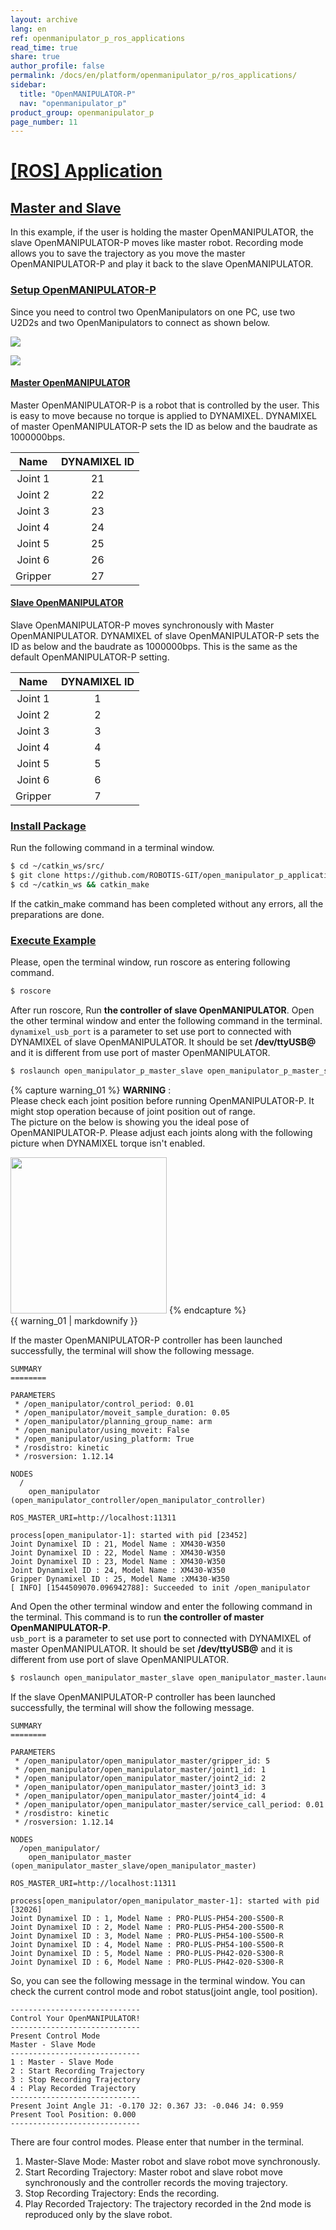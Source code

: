 ```yaml
---
layout: archive
lang: en
ref: openmanipulator_p_ros_applications
read_time: true
share: true
author_profile: false
permalink: /docs/en/platform/openmanipulator_p/ros_applications/
sidebar:
  title: "OpenMANIPULATOR-P"
  nav: "openmanipulator_p"
product_group: openmanipulator_p
page_number: 11
---
```


<style>body {counter-reset: h1 10 !important;}</style>

# [[ROS] Application](#ros-application)

## [Master and Slave](#master-and-slave)

In this example, if the user is holding the master OpenMANIPULATOR, the slave OpenMANIPULATOR-P moves like master robot. Recording mode allows you to save the trajectory as you move the master OpenMANIPULATOR-P and play it back to the slave OpenMANIPULATOR.

### [Setup OpenMANIPULATOR-P](#setup-openmanipulator-p)
Since you need to control two OpenManipulators on one PC, use two U2D2s and two OpenManipulators to connect as shown below.

![](/assets/images/platform/openmanipulator_p/OpenManipulator-P_master_slave_connection.png)

![](/assets/images/platform/openmanipulator_x/OpenManipulator_P_master_slave.png)

#### [Master OpenMANIPULATOR](#master-openmanipulator)
Master OpenMANIPULATOR-P is a robot that is controlled by the user. This is easy to move because no torque is applied to DYNAMIXEL. DYNAMIXEL of master OpenMANIPULATOR-P sets the ID as below and the baudrate as 1000000bps.

|  Name   | DYNAMIXEL ID |
|:-------:|:------------:|
| Joint 1 |      21      |
| Joint 2 |      22      |
| Joint 3 |      23      |
| Joint 4 |      24      |
| Joint 5 |      25      |
| Joint 6 |      26      |
| Gripper |      27      |

#### [Slave OpenMANIPULATOR](#slave-openmanipulator)
Slave OpenMANIPULATOR-P moves synchronously with Master OpenMANIPULATOR. DYNAMIXEL of slave OpenMANIPULATOR-P sets the ID as below and the baudrate as 1000000bps. This is the same as the default OpenMANIPULATOR-P setting.

|  Name   | DYNAMIXEL ID |
|:-------:|:------------:|
| Joint 1 |      1      |
| Joint 2 |      2      |
| Joint 3 |      3      |
| Joint 4 |      4      |
| Joint 5 |      5      |
| Joint 6 |      6      |
| Gripper |      7      |

### [Install Package](#install-package)
Run the following command in a terminal window.

``` bash
$ cd ~/catkin_ws/src/
$ git clone https://github.com/ROBOTIS-GIT/open_manipulator_p_applications.git
$ cd ~/catkin_ws && catkin_make
```
If the catkin_make command has been completed without any errors, all the preparations are done.

### [Execute Example](#execute-example)
Please, open the terminal window, run roscore as entering following command.

``` bash
$ roscore
```

After run roscore, Run **the controller of slave OpenMANIPULATOR**. Open the other terminal window and enter the following command in the terminal.      
`dynamixel_usb_port` is a parameter to set use port to connected with DYNAMIXEL of slave OpenMANIPULATOR. It should be set **/dev/ttyUSB@** and it is different from use port of master OpenMANIPULATOR.

``` bash
$ roslaunch open_manipulator_p_master_slave open_manipulator_p_master_slave.launch usb_port:=/dev/ttyUSB1
```

{% capture warning_01 %}
**WARNING** :  
Please check each joint position before running OpenMANIPULATOR-P. It might stop operation because of joint position out of range.  
The picture on the below is showing you the ideal pose of OpenMANIPULATOR-P. Please adjust each joints along with the following picture when DYNAMIXEL torque isn't enabled.    
  
<img src="/assets/images/platform/openmanipulator_p/open_manipulator_start_pose.png" width="250">
{% endcapture %}
<div class="notice--warning">{{ warning_01 | markdownify }}</div>

If the master OpenMANIPULATOR-P controller has been launched successfully, the terminal will show the following message.

```
SUMMARY
========

PARAMETERS
 * /open_manipulator/control_period: 0.01
 * /open_manipulator/moveit_sample_duration: 0.05
 * /open_manipulator/planning_group_name: arm
 * /open_manipulator/using_moveit: False
 * /open_manipulator/using_platform: True
 * /rosdistro: kinetic
 * /rosversion: 1.12.14

NODES
  /
    open_manipulator (open_manipulator_controller/open_manipulator_controller)

ROS_MASTER_URI=http://localhost:11311

process[open_manipulator-1]: started with pid [23452]
Joint Dynamixel ID : 21, Model Name : XM430-W350
Joint Dynamixel ID : 22, Model Name : XM430-W350
Joint Dynamixel ID : 23, Model Name : XM430-W350
Joint Dynamixel ID : 24, Model Name : XM430-W350
Gripper Dynamixel ID : 25, Model Name :XM430-W350
[ INFO] [1544509070.096942788]: Succeeded to init /open_manipulator
```

And Open the other terminal window and enter the following command in the terminal. This command is to run **the controller of master OpenMANIPULATOR-P**.     
`usb_port` is a parameter to set use port to connected with DYNAMIXEL of master OpenMANIPULATOR. It should be set **/dev/ttyUSB@** and it is different from use port of slave OpenMANIPULATOR.

``` bash
$ roslaunch open_manipulator_master_slave open_manipulator_master.launch usb_port:=/dev/ttyUSB1
```

If the slave OpenMANIPULATOR-P controller has been launched successfully, the terminal will show the following message.

```
SUMMARY
========

PARAMETERS
 * /open_manipulator/open_manipulator_master/gripper_id: 5
 * /open_manipulator/open_manipulator_master/joint1_id: 1
 * /open_manipulator/open_manipulator_master/joint2_id: 2
 * /open_manipulator/open_manipulator_master/joint3_id: 3
 * /open_manipulator/open_manipulator_master/joint4_id: 4
 * /open_manipulator/open_manipulator_master/service_call_period: 0.01
 * /rosdistro: kinetic
 * /rosversion: 1.12.14

NODES
  /open_manipulator/
    open_manipulator_master (open_manipulator_master_slave/open_manipulator_master)

ROS_MASTER_URI=http://localhost:11311

process[open_manipulator/open_manipulator_master-1]: started with pid [32026]
Joint Dynamixel ID : 1, Model Name : PRO-PLUS-PH54-200-S500-R
Joint Dynamixel ID : 2, Model Name : PRO-PLUS-PH54-200-S500-R
Joint Dynamixel ID : 3, Model Name : PRO-PLUS-PH54-100-S500-R
Joint Dynamixel ID : 4, Model Name : PRO-PLUS-PH54-100-S500-R
Joint Dynamixel ID : 5, Model Name : PRO-PLUS-PH42-020-S300-R
Joint Dynamixel ID : 6, Model Name : PRO-PLUS-PH42-020-S300-R
```

So, you can see the following message in the terminal window. You can check the current control mode and robot status(joint angle, tool position).

```
-----------------------------
Control Your OpenMANIPULATOR!
-----------------------------
Present Control Mode
Master - Slave Mode
-----------------------------
1 : Master - Slave Mode
2 : Start Recording Trajectory
3 : Stop Recording Trajectory
4 : Play Recorded Trajectory
-----------------------------
Present Joint Angle J1: -0.170 J2: 0.367 J3: -0.046 J4: 0.959
Present Tool Position: 0.000
-----------------------------
```
There are four control modes. Please enter that number in the terminal.

1. Master-Slave Mode: Master robot and slave robot move synchronously.
2. Start Recording Trajectory: Master robot and slave robot move synchronously and the controller records the moving trajectory.
3. Stop Recording Trajectory: Ends the recording.
4. Play Recorded Trajectory: The trajectory recorded in the 2nd mode is reproduced only by the slave robot.
